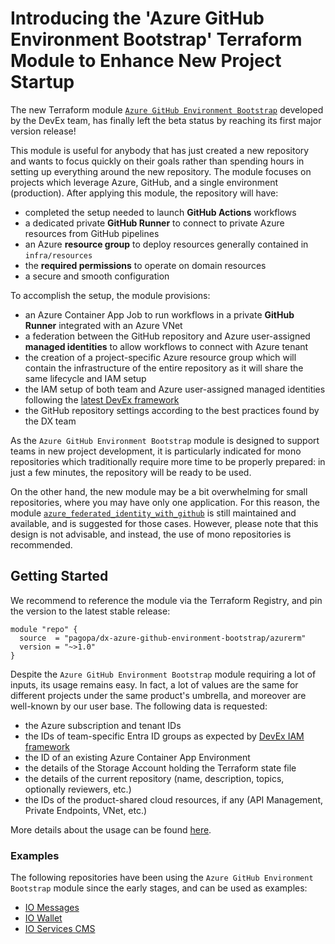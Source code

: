 # Introducing the 'Azure GitHub Environment Bootstrap' Terraform Module to Enhance New Project Startup

The new Terraform module
[`Azure GitHub Environment Bootstrap`](https://github.com/pagopa/dx/blob/main/infra/modules/azure_github_environment_bootstrap)
developed by the DevEx team, has finally left the beta status by reaching its
first major version release!

This module is useful for anybody that has just created a new repository and
wants to focus quickly on their goals rather than spending hours in setting up
everything around the new repository. The module focuses on projects which
leverage Azure, GitHub, and a single environment (production). After applying
this module, the repository will have:

- completed the setup needed to launch **GitHub Actions** workflows
- a dedicated private **GitHub Runner** to connect to private Azure resources
  from GitHub pipelines
- an Azure **resource group** to deploy resources generally contained in
  `infra/resources`
- the **required permissions** to operate on domain resources
- a secure and smooth configuration

To accomplish the setup, the module provisions:

- an Azure Container App Job to run workflows in a private **GitHub Runner**
  integrated with an Azure VNet
- a federation between the GitHub repository and Azure user-assigned **managed
  identities** to allow workflows to connect with Azure tenant
- the creation of a project-specific Azure resource group which will contain the
  infrastructure of the entire repository as it will share the same lifecycle
  and IAM setup
- the IAM setup of both team and Azure user-assigned managed identities
  following the [latest DevEx framework](../azure-iam.md)
- the GitHub repository settings according to the best practices found by the DX
  team

As the `Azure GitHub Environment Bootstrap` module is designed to support teams
in new project development, it is particularly indicated for mono repositories
which traditionally require more time to be properly prepared: in just a few
minutes, the repository will be ready to be used.

On the other hand, the new module may be a bit overwhelming for small
repositories, where you may have only one application. For this reason, the
module
[`azure_federated_identity_with_github`](https://github.com/pagopa/dx/blob/main/infra/modules/azure_federated_identity_with_github)
is still maintained and available, and is suggested for those cases. However,
please note that this design is not advisable, and instead, the use of mono
repositories is recommended.

## Getting Started

We recommend to reference the module via the Terraform Registry, and pin the
version to the latest stable release:

```hcl
module "repo" {
  source  = "pagopa/dx-azure-github-environment-bootstrap/azurerm"
  version = "~>1.0"
}
```

Despite the `Azure GitHub Environment Bootstrap` module requiring a lot of
inputs, its usage remains easy. In fact, a lot of values are the same for
different projects under the same product's umbrella, and moreover are
well-known by our user base. The following data is requested:

- the Azure subscription and tenant IDs
- the IDs of team-specific Entra ID groups as expected by
  [DevEx IAM framework](../azure-iam.md)
- the ID of an existing Azure Container App Environment
- the details of the Storage Account holding the Terraform state file
- the details of the current repository (name, description, topics, optionally
  reviewers, etc.)
- the IDs of the product-shared cloud resources, if any (API Management, Private
  Endpoints, VNet, etc.)

More details about the usage can be found
[here](https://registry.terraform.io/modules/pagopa-dx/azure-github-environment-bootstrap/azurerm/latest).

### Examples

The following repositories have been using the
`Azure GitHub Environment Bootstrap` module since the early stages, and can be
used as examples:

- [IO Messages](https://github.com/pagopa/io-messages/tree/main/infra/repository)
- [IO Wallet](https://github.com/pagopa/io-wallet/tree/main/infra/repository)
- [IO Services CMS](https://github.com/pagopa/io-services-cms/tree/main/infra/repository)
